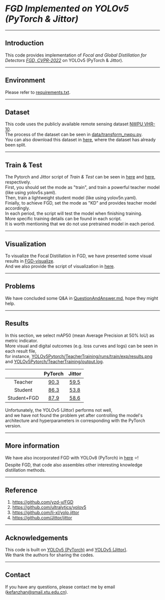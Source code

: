 # *FGD Implemented on YOLOv5 (PyTorch & Jittor)*

---
## Introduction
This code provides implementation of *Focal and Global Distillation for Detectors [FGD, CVPR-2022](https://arxiv.org/abs/2111.11837)* on YOLOv5 (PyTorch & Jittor).

---
## Environment
Please refer to [requirements.txt](requirements.txt).

---
## Dataset
This code uses the publicly available remote sensing dataset [NWPU VHR-10](https://ieeexplore.ieee.org/document/7560644).<br>
The process of the dataset can be seen in [data/transform_nwpu.py](data/transform_nwpu.py).<br>
You can also download this dataset in [here](https://www.kaggle.com/datasets/kefanzhan/nwpudataset), where the dataset has already been split.

---
## Train & Test
The Pytorch and Jittor script of *Train & Test* can be seen in [here](YOLOv5Pytorch/train.py) and [here](YOLOv5Jittor/train.py), respectively. <br>
First, you should set the mode as "train", and train a powerful teacher model (like using yolov5s.yaml). <br>
Then, train a lightweight student model (like using yolov5n.yaml). <br>
Finially, to achieve FGD, set the mode as "KD" and provides teacher model accordingly.<br>
In each period, the script will test the model when finishing training.<br>
More specific training details can be found in each script. <br>
It is worth mentioning that we do not use pretrained model in each period.

--- 
## Visualization
To visualize the Focal Distillation in FGD, we have presented some visual results in [FGD-visualize](FGD-visualize). <br>
And we also provide the script of visualization in [here](YOLOv5Pytorch/visualize.py).

--- 
## Problems
We have concluded some Q&A in [QuestionAndAnswer.md](QuestionAndAnswer.md), hope they might help.

---
## Results
In this section, we select mAP50 (mean Average Precision at 50% IoU) as metric indicator. <br>
More visual and digital outcomes (e.g. loss curves and logs) can be seen in each result file,<br>
for instance, [YOLOv5Pytorch/TeacherTraining/runs/train/exp/results.png](YOLOv5Pytorch/TeacherTraining/runs/train/exp/results.png) and [YOLOv5Pytorch/TeacherTraining/output.log](YOLOv5Pytorch/TeacherTraining/output.log). 

|         |                PyTorch                |                Jittor                |
|:-------:|:-------------------------------------:|:------------------------------------:|
| Teacher | [90.3](YOLOv5Pytorch/TeacherTraining) | [59.5](YOLOv5Jittor/TeacherTraining) |
| Student | [86.3](YOLOv5Pytorch/StudentTraining) | [53.8](YOLOv5Jittor/StudentTraining) |
|Student+FGD|   [87.9](YOLOv5Pytorch/StudentFGD)    |   [58.6](YOLOv5Jittor/StudentFGD)    |

Unfortunately, the YOLOv5 (Jittor) performs not well, <br>
and we have not found the problem yet after controlling the model's architecture and hyperparameters in corresponding with the PyTorch version.

---
## More information
We have also incorporated FGD with YOLOv8 (PyTorch) in [here](https://github.com/KefanZhan/YOLOv8-KD) ⭐! <br>
Despite FGD, that code also assembles other interesting knowledge distillation methods.

---
## Reference
1. https://github.com/yzd-v/FGD
2. https://github.com/ultralytics/yolov5
3. https://github.com/li-xl/yolo.jittor
4. https://github.com/Jittor/jittor

---
## Acknowledgements
This code is built on [YOLOv5 (PyTorch)](https://github.com/ultralytics/yolov5) and [YOLOv5 (Jittor)](https://github.com/li-xl/yolo.jittor). <br>
We thank the authors for sharing the codes.

---
## Contact
If you have any questions, please contact me by email (kefanzhan@smail.xtu.edu.cn).